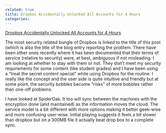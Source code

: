 ```yaml
---
related: true
title: Dropbox Accidentally Unlocked All Accounts for 4 Hours
categories: 
---
```

[Dropbox Accidentally Unlocked All Accounts for 4 Hours][1]

The most security related bungle of Dropbox is linked to the title of this
post (which is also the title of the blog entry reporting the problem. There
have been other ones recently where it has been documented that their terms of
service (relative to security) were, at best, ambiguous if not misleading. I
am looking at whether to stay with them or not. They don&#8217;t meet my
security requirements for some content (like student grades) and I have been
using a &#8220;treat the secret content special&#8221; while using Dropbox for
the routine. I really like the concept and the user side is quite intuitive
and friendly but at some point, the security bobbles become
&#8220;risks&#8221; of more bobbles rather than one-off problems.

I have looked at SpiderOak. It too will sync between the machines with the
encryption done (and maintained) as the information moves the cloud. The
service model is a bit different with more options making it better geek-wise
and more confusing user-wise. Initial playing suggests it feels a bit slower
than dropbox but on a 300MB file it actually beat drop box to a complete sync.

[1]: http://lifehacker.com/5813861/dropbox-accidentally-unlocked-all-accounts-for-4-hours

